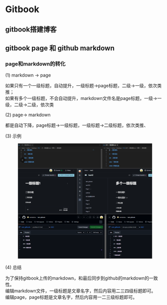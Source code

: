# Gitbook

## gitbook搭建博客

## gitbook page 和 github markdown

### page和markdown的转化

(1) markdown -> page

如果只有一个一级标题，自动提升，一级标题->page标题，二级->一级，依次类推；\
如果有多个一级标题，不会自动提升，markdown文件名是page标题，一级->一级，二级->二级，依次类

(2) page-> markdown&#x20;

都是自动下降，page标题->一级标题，一级标题->二级标题，依次类推、

(3) 示例

<figure><img src=".gitbook/assets/f9900b724d30ad7cf98c2e1bd5eb2fc.png" alt=""><figcaption></figcaption></figure>

(4) 总结

为了保持gitbook上传的markdown，和最后同步到github的markdown的一致性。\
编辑markdown文件，一级标题是文章名字，然后内容用二三四级标题即可。\
编辑page，page标题是文章名字，然后内容用一二三级标题即可。
